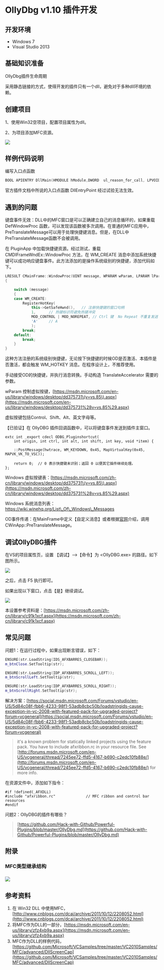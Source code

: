 # OllyDbg v1.10 插件开发

## 开发环境

* Windows 7
* Visual Studio 2013

## 基础知识准备

OllyDbg插件生命周期

采用静态链接的方式，使得开发的插件只有一个dll，避免对于多种dll环境的依赖。

## 创建项目

1、使用Win32空项目，配置项目属性为dll。

2、为项目添加MFC资源。

![](/assets/resource.png)

## 样例代码说明

编写入口点函数

```cpp
BOOL APIENTRY DllMain(HMODULE hModule,DWORD  ul_reason_for_call, LPVOID lpReserved)
```

官方插件文档中所说的入口点函数 DllEntryPoint 经过试验无法生效。

## 遇到的问题

键盘事件无效：DLL中的MFC窗口是可以正确建立自己的消息循环的，如果重载 DefWindowProc 函数，可以发现该函数被多次调用。在普通的MFC应用中，PreTranslateMessage可以用于处理快捷键消息。但是，在DLL中PreTranslateMessage函数不会被调用。

在 PluginApp 中加载快捷键资源。经过测试，重载 CMDIFrameWndEx::WindowProc 方法，在 WM\_CREATE 消息中添加系统快捷键可以成功响应键盘事件。此方法添加的是操作系统级别的快捷键，添加代码如下。

```cpp
LRESULT CMainFrame::WindowProc(UINT message, WPARAM wParam, LPARAM lParam)
{

    switch (message)
    {
    case WM_CREATE:
        RegisterHotKey(
            this->GetSafeHwnd(),   // 注册快捷键的窗口句柄
            1,      // 热键标识符避免热键冲突
            MOD_CONTROL | MOD_NOREPEAT, // Ctrl 键  No Repeat 不重复发送
            'A'     // A
            );
        break;
    default:
        break;
    }
}
```

这种方法注册的系统级别快捷键，无论按下快捷键的时候OD是否激活、本插件是否激活，都会触发 WM\_HOTKEY 消息。在程序设计上，不推荐使用。

手动接受OD的快捷键，并执行消息转换。手动构造 TranslateAccelerator 需要的参数。

wParam 控制虚拟按键，[https://msdn.microsoft.com/en-us/library/windows/desktop/dd375731\(v=vs.85\).aspx](https://msdn.microsoft.com/en-us/library/windows/desktop/dd375731%28v=vs.85%29.aspx)

虚拟按键包括Control、Shift、Alt、英文字母等。

【已验证】在 OllyDBG 插件回调函数中，可以将键盘事件发送到插件主窗口。

```
extc int _export cdecl ODBG_Pluginshortcut(
    int origin, int ctrl, int alt, int shift, int key, void *item) {

    ::PostMessage(hwtrace, WM_KEYDOWN, 0x45, MapVirtualKey(0x45, MAPVK_VK_TO_VSC));

    return 0;  // 0 表示快捷键未识别；返回 0 以便其它插件继续处理。                    
};
```

Windows 虚拟按键表：[https://msdn.microsoft.com/zh-cn/library/windows/desktop/dd375731\(v=vs.85\).aspx](https://msdn.microsoft.com/zh-cn/library/windows/desktop/dd375731%28v=vs.85%29.aspx)

Windows 系统消息列表：https://wiki.winehq.org/List\_Of\_Windows\_Messages

OD事件传递：在MainFrame中定义【自定义消息】或者根据[官网](https://docs.microsoft.com/zh-cn/cpp/mfc/tn011-using-mfc-as-part-of-a-dll#winmain---dllmain "dllmain")介绍，调用 CWinApp::PreTranslateMessage。

## 调试OllyDBG插件

在VS的项目属性页，设置 【调试】--&gt;【命令】为 &lt;OllyDBG.exe&gt; 的路径。如下图所示。

![](/assets/vs-project-properties.png)

之后，点击 F5 执行即可。

如果出现以下窗口，点击【是】继续调试。

![](/assets/debug-warning.png)

本设置参考资料是：[https://msdn.microsoft.com/zh-cn/library/c91k1xcf.aspx](https://msdn.microsoft.com/zh-cn/library/c91k1xcf.aspx)

## 常见问题

问题1：在运行过程中，如果出现断言错误，如下：

```cpp
ENSURE(str.LoadString(IDS_AFXBARRES_CLOSEBAR));
m_btnClose.SetTooltip(str);

ENSURE(str.LoadString(IDP_AFXBARRES_SCROLL_LEFT));
m_btnScrollLeft.SetTooltip(str);

ENSURE(str.LoadString(IDP_AFXBARRES_SCROLL_RIGHT));
m_btnScrollRight.SetTooltip(str);
```

解决方案：[https://social.msdn.microsoft.com/Forums/vstudio/en-US/5d84c08f-fbb6-4233-98f1-53adb8cbc50b/loadstringids-cause-exception-in-vc-2008-with-featured-pack-for-upgraded-project?forum=vcgeneral](https://social.msdn.microsoft.com/Forums/vstudio/en-US/5d84c08f-fbb6-4233-98f1-53adb8cbc50b/loadstringids-cause-exception-in-vc-2008-with-featured-pack-for-upgraded-project?forum=vcgeneral)

> it's a known problem for statically linked projects using the feature pack.  You have to include afxribbon.rc in your resource file.  See [http://forums.msdn.microsoft.com/en-US/vcgeneral/thread/7245ee72-ffd5-4167-b690-c2edc10fb88e/](http://forums.msdn.microsoft.com/en-US/vcgeneral/thread/7245ee72-ffd5-4167-b690-c2edc10fb88e/) for more info.

在资源文件中，添加如下指令：

```
#if !defined(_AFXDLL)
#include "afxribbon.rc"              // MFC ribbon and control bar resources
#endif
```

问题2：OllyDBG的插件有哪些？

> [https://github.com/Hack-with-Github/Powerful-Plugins/blob/master/OllyDbg.md](https://github.com/Hack-with-Github/Powerful-Plugins/blob/master/OllyDbg.md)

## 附录

### MFC类型继承结构

### ![](/assets/class-inherit.png)

### 

### 

### 

## 参考资料

1. 在 Win32 DLL 中使用MFC，[http://www.cnblogs.com/dcai/archive/2011/10/12/2208052.html](http://www.cnblogs.com/dcai/archive/2011/10/12/2208052.html)
2. 将MFC作为DLL的一部分，[https://msdn.microsoft.com/en-us/library/zfz4xb9a.aspx](https://msdn.microsoft.com/en-us/library/zfz4xb9a.aspx)
3. MFC作为DLL的样例代码，[https://github.com/Microsoft/VCSamples/tree/master/VC2010Samples/MFC/advanced/DllScreenCap](https://github.com/Microsoft/VCSamples/tree/master/VC2010Samples/MFC/advanced/DllScreenCap)



